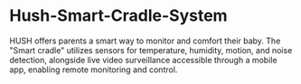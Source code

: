 # Hush-Smart-Cradle-System
HUSH offers parents a smart way to monitor and comfort their baby. The "Smart cradle" utilizes sensors for temperature, humidity, motion, and noise detection, alongside live video surveillance accessible through a mobile app, enabling remote monitoring and control.
